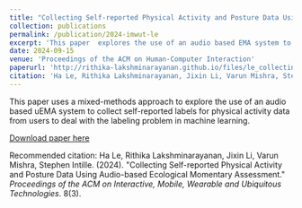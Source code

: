 ```yaml
---
title: "Collecting Self-reported Physical Activity and Posture Data Using Audio-based Ecological Momentary Assessment"
collection: publications
permalink: /publication/2024-imwut-le
excerpt: 'This paper  explores the use of an audio based EMA system to collect self-reported labels for physical activity data from users to deal with the labeling problem in machine learning.'
date: 2024-09-15
venue: 'Proceedings of the ACM on Human-Computer Interaction'
paperurl: 'http://rithika-lakshminarayanan.github.io/files/le_collecting_2024.pdf'
citation: 'Ha Le, Rithika Lakshminarayanan, Jixin Li, Varun Mishra, Stephen Intille. (2024). &quot;Collecting Self-reported Physical Activity and Posture Data Using Audio-based Ecological Momentary Assessment.&quot; <i>Proceedings of the ACM on Interactive, Mobile, Wearable and Ubiquitous Technologies</i>. 8(3).'
---
```

This paper uses a mixed-methods approach to explore the use of an audio based uEMA system to collect self-reported labels for physical activity data from users to deal with the labeling problem in machine learning.

[Download paper here](http://rithika-lakshminarayanan.github.io/files/le_collecting_2024.pdf)

Recommended citation: Ha Le, Rithika Lakshminarayanan, Jixin Li, Varun Mishra, Stephen Intille. (2024). "Collecting Self-reported Physical Activity and Posture Data Using Audio-based Ecological Momentary Assessment." <i>Proceedings of the ACM on Interactive, Mobile, Wearable and Ubiquitous Technologies</i>. 8(3).